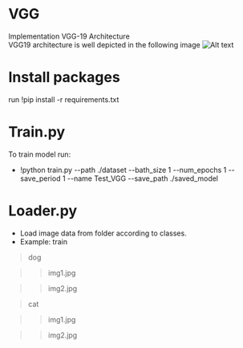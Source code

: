 # VGG
Implementation VGG-19 Architecture
<br />
VGG19 architecture is well depicted in the following image
![Alt text](https://www.researchgate.net/profile/Clifford-Yang/publication/325137356/figure/fig2/AS:670371271413777@1536840374533/llustration-of-the-network-architecture-of-VGG-19-model-conv-means-convolution-FC-means.jpg "VGG19 arrchitecture")

# Install packages
run !pip install -r requirements.txt

# Train.py
To train model run:
* !python train.py --path ./dataset --bath_size 1 --num_epochs 1 --save_period 1 --name Test_VGG --save_path ./saved_model

# Loader.py
* Load image data from folder according to classes.
* Example:
train

> dog

>> img1.jpg

>> img2.jpg

> cat

>> img1.jpg

>> img2.jpg
